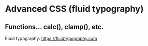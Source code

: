 # Advanced CSS (fluid typography)

## Functions... calc(), clamp(), etc.

Fluid typography: https://fluidtypography.com
